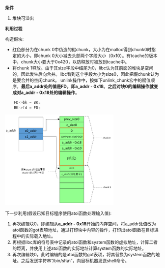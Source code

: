**条件**
1. 堆块可溢出

**利用过程**

构造假块: 
* 红色部分为在chunk 0中伪造的假chunk，大小为在malloc得到chunk0时指定的大小，即chunk 0大小减去头部两个字段大小（0x10）。有tcache的版本中，chunk大小要大于0x420，以防释放时被放到tcache中。
* 将chunk 1释放。由于其size字段中结尾为0，libc认为其前面的堆块是空闲的，因此发生后向合并。libc看到这个字段大小为size0，因此把假chunk认为是要合并的空闲chunk。
unlink操作中，按如下unlink_chunk宏中的赋值顺序，**最后a_addr处的值是FD，即a_addr - 0x18**。**之后对块0的编辑操作就变成对a_addr - 0x18处的编辑操作**。

```c
    FD->bk = BK; 
    BK->fd = FD;
```

<img alt="after_malloc" src="./unsafe_unlink.jpg" width="70%" height="70%">

下一步利用(假设已知目标程序使用atoi函数处理输入值):

1. 再次编辑块0，即编辑从**a_addr - 0x18**开始的内存空间，将a_addr处值改为atoi函数的got表项地址，通过打印块中内容的操作，打印出atoi函数在目标进程中的实际载入地址。
2. 再根据libc库的符号表中记录的atoi函数和system函数的虚拟地址，计算二者的距离，并使用上述atoi函数的实际地址计算system函数的实际地址。
3. 再次编辑块0，此时编辑的是atoi函数的got表项，将其替换为system函数的地址。之后发送字符串“/bin/sh\n”，向目标机器发送shell命令。

